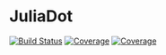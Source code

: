 # JuliaDot

[![Build Status](https://travis-ci.com/okamumu/JuliaDot.jl.svg?branch=master)](https://travis-ci.com/okamumu/JuliaDot.jl)
[![Coverage](https://codecov.io/gh/okamumu/JuliaDot.jl/branch/master/graph/badge.svg)](https://codecov.io/gh/okamumu/JuliaDot.jl)
[![Coverage](https://coveralls.io/repos/github/okamumu/JuliaDot.jl/badge.svg?branch=master)](https://coveralls.io/github/okamumu/JuliaDot.jl?branch=master)
